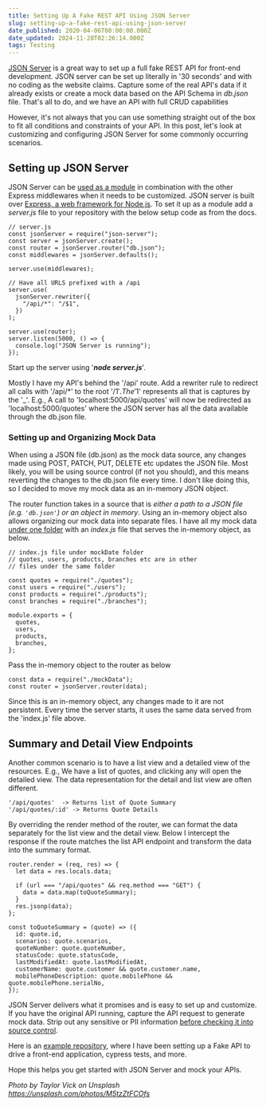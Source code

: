 ```yaml
---
title: Setting Up A Fake REST API Using JSON Server
slug: setting-up-a-fake-rest-api-using-json-server
date_published: 2020-04-06T00:00:00.000Z
date_updated: 2024-11-28T02:26:14.000Z
tags: Testing
---
```


[JSON Server](https://github.com/typicode/json-server) is a great way to set up a full fake REST API for front-end development. JSON server can be set up literally in '30 seconds' and with no coding as the website claims. Capture some of the real API's data if it already exists or create a mock data based on the API Schema in *db.json* file. That's all to do, and we have an API with full CRUD capabilities

However, it's not always that you can use something straight out of the box to fit all conditions and constraints of your API. In this post, let's look at customizing and configuring JSON Server for some commonly occurring scenarios.

## Setting up JSON Server

JSON Server can be [used as a module](https://github.com/typicode/json-server#module) in combination with the other Express middlewares when it needs to be customized. JSON server is built over [Express, a web framework for Node.js](https://expressjs.com/). To set it up as a module add a *server.js* file to your repository with the below setup code as from the docs.

    // server.js
    const jsonServer = require("json-server");
    const server = jsonServer.create();
    const router = jsonServer.router("db.json");
    const middlewares = jsonServer.defaults();
    
    server.use(middlewares);
    
    // Have all URLS prefixed with a /api
    server.use(
      jsonServer.rewriter({
        "/api/*": "/$1",
      })
    );
    
    server.use(router);
    server.listen(5000, () => {
      console.log("JSON Server is running");
    });
    

Start up the server using '***node server.js***'.

Mostly I have my API's behind the '/api' route. Add a rewriter rule to redirect all calls with '/api/*' to the root '/$1'. The '$1' represents all that is captures by the '_'. E.g., A call to 'localhost:5000/api/quotes' will now be redirected as 'localhost:5000/quotes' where the JSON server has all the data available through the db.json file.

### Setting up and Organizing Mock Data

When using a JSON file (db.json) as the mock data source, any changes made using POST, PATCH, PUT, DELETE etc updates the JSON file. Most likely, you will be using source control (if not you should), and this means reverting the changes to the db.json file every time. I don't like doing this, so I decided to move my mock data as an in-memory JSON object.

The router function takes in a source that is *either a path to a JSON file (e.g. `'db.json'`) or an object in memory*. Using an in-memory object also allows organizing our mock data into separate files. I have all my mock data [under one folder](https://github.com/rahulpnath/quotes/tree/master/ui/mockApi/mockData) with an *index.js* file that serves the in-memory object, as below.

    // index.js file under mockDate folder
    // quotes, users, products, branches etc are in other
    // files under the same folder
    
    const quotes = require("./quotes");
    const users = require("./users");
    const products = require("./products");
    const branches = require("./branches");
    
    module.exports = {
      quotes,
      users,
      products,
      branches,
    };
    

Pass the in-memory object to the router as below

    const data = require("./mockData");
    const router = jsonServer.router(data);
    

Since this is an in-memory object, any changes made to it are not persistent. Every time the server starts, it uses the same data served from the 'index.js' file above.

## Summary and Detail View Endpoints

Another common scenario is to have a list view and a detailed view of the resources. E.g., We have a list of quotes, and clicking any will open the detailed view. The data representation for the detail and list view are often different.

    '/api/quotes'  -> Returns list of Quote Summary
    '/api/quotes/:id' -> Returns Quote Details
    

By overriding the render method of the router, we can format the data separately for the list view and the detail view. Below I intercept the response if the route matches the list API endpoint and transform the data into the summary format.

    router.render = (req, res) => {
      let data = res.locals.data;
    
      if (url === "/api/quotes" && req.method === "GET") {
        data = data.map(toQuoteSummary);
      }
      res.jsonp(data);
    };
    
    const toQuoteSummary = (quote) => ({
      id: quote.id,
      scenarios: quote.scenarios,
      quoteNumber: quote.quoteNumber,
      statusCode: quote.statusCode,
      lastModifiedAt: quote.lastModifiedAt,
      customerName: quote.customer && quote.customer.name,
      mobilePhoneDescription: quote.mobilePhone && quote.mobilePhone.serialNo,
    });
    

JSON Server delivers what it promises and is easy to set up and customize. If you have the original API running, capture the API request to generate mock data. Strip out any sensitive or PII information [before checking it into source control](__GHOST_URL__/blog/keeping-sensitive-configuration-data-out-of-source-control/).

Here is an [example repository](https://github.com/rahulpnath/quotes), where I have been setting up a Fake API to drive a front-end application, cypress tests, and more.

Hope this helps you get started with JSON Server and mock your APIs.

*Photo by Taylor Vick on Unsplash https://unsplash.com/photos/M5tzZtFCOfs*

